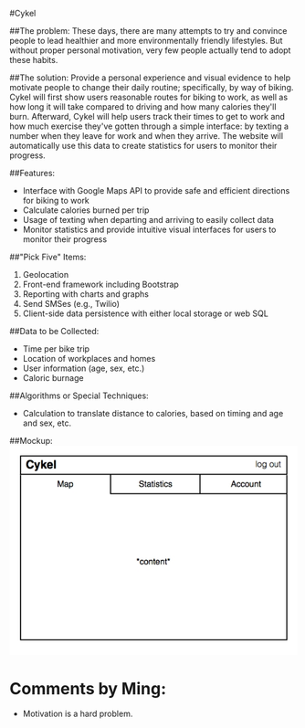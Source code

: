 #Cykel

##The problem: 
These days, there are many attempts to try and convince people to lead healthier and more environmentally friendly lifestyles. But without proper personal motivation, very few people actually tend to adopt these habits.

##The solution: 
Provide a personal experience and visual evidence to help motivate people to change their daily routine; specifically, by way of biking. Cykel will first show users reasonable routes for biking to work, as well as how long it will take compared to driving and how many calories they'll burn. Afterward, Cykel will help users track their times to get to work and how much exercise they've gotten through a simple interface: by texting a number when they leave for work and when they arrive. The website will automatically use this data to create statistics for users to monitor their progress.

##Features:
- Interface with Google Maps API to provide safe and efficient directions for biking to work
- Calculate calories burned per trip
- Usage of texting when departing and arriving to easily collect data
- Monitor statistics and provide intuitive visual interfaces for users to monitor their progress

##"Pick Five" Items:
1. Geolocation
2. Front-end framework including Bootstrap
3. Reporting with charts and graphs
4. Send SMSes (e.g., Twilio)
5. Client-side data persistence with either local storage or web SQL

##Data to be Collected:
- Time per bike trip
- Location of workplaces and homes
- User information (age, sex, etc.)
- Caloric burnage

##Algorithms or Special Techniques:
- Calculation to translate distance to calories, based on timing and age and sex, etc.

##Mockup:
![Mockup of website design](mockup.jpg)

# Comments by Ming:
* Motivation is a hard problem.
